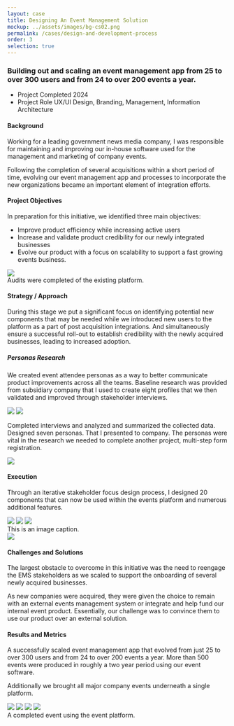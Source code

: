 ```yaml
---
layout: case
title: Designing An Event Management Solution
mockup: ../assets/images/bg-cs02.png
permalink: /cases/design-and-development-process
order: 3
selection: true
---
```


<div class="readingcontainer">
<h3>Building out and scaling an event management app from 25 to over 300 users and from 24 to over 200 events a year.</h3>

<ul class="projectdetails">
	<li>Project Completed <span>2024</span></li>
	<li>Project Role <span>UX/UI Design, Branding, Management, Information Architecture</span></li>
</ul>

<h4>Background</h4>
<p>Working for a leading government news media company,  I was responsible for maintaining and improving our in-house software used for the management and marketing of company events.</p>
	
<p>Following the completion of several acquisitions within a short period of time, evolving our event management app and processes to incorporate the new organizations became an important element of integration efforts.</p>

<h4>Project Objectives</h4>
<p>In preparation for this initiative, we identified three main objectives: </p>

<ul>
<li>Improve product efficiency while increasing active users</li>
<li>Increase and validate product credibility for our newly integrated businesses</li>
<li>Evolve our product with a focus on scalability to support a fast growing events business.</li>
</ul>
	
<img src="../assets/images/cs02-01.png" />

<div class="imgcaption">Audits were completed of the existing platform.</div>

<h4>Strategy / Approach</h4>
<p> During this stage we put a  significant focus on identifying  potential new components that may be needed  while we introduced new users to the platform as a part of post acquisition integrations.  And simultaneously ensure a successful roll-out to establish credibility with the newly acquired businesses, leading to increased adoption.</p>

<div class="callout">
<h5>Personas Research</h5>
<p>We created event attendee personas as a way to better communicate product improvements across all the teams. Baseline research was provided from subsidiary company that I used to create eight profiles that we then validated and improved through stakeholder interviews.</p>
<img src="../assets/images/cs02-23.png" />
<img src="../assets/images/cs02-20.png" />
<p>Completed interviews and analyzed and summarized the collected data. Designed seven personas. That  I presented to company. The personas were vital in the research we needed to complete another project, multi-step form registration.</p>

<img src="../assets/images/cs02-22.png" />
</div>

<h4>Execution</h4>
<p>Through an iterative stakeholder focus design process, I designed 20 components that can now be used within the events platform and numerous additional features.</p>

<img src="../assets/images/cs02-04.png" />

<img src="../assets/images/cs02-18.jpeg" />
<img src="../assets/images/cs02-19.png" />
<div class="imgcaption">This is an image caption.</div>


<img src="../assets/images/cs02-03.jpeg" />

<!--
<div class="callout">
	<h4>Event Registration Redesign</h4>
	<h5>Background</h5>
	<p>The ongoing meetings and updates with our stakeholders lead us to investigating new ways to increase user engagement. Specifically, we were asked if we could get more people registered for the events or if they have partially filled out the registration form, could we get some of the information captured. Below you can see the form and note how long it is.</p>
	<img src="../assets/images/cs02-09.png" />
	<h5>Potential Solution</h5>
	<p>Initial discussions were over how long the registration form was and where all the data that was requested on the form went. Were we asking to much from the user? Did we really need all this information? Why did we need this information? I completed a very small questionnaire audit to align the data to one of our end user staff members. Ultimately, I was not able to get our team to reduce the number of items within the form. So, onto option two, convincing them of a multi step form design. This went over very well because it gave all the data stakeholders the data they wanted and potentially gave us the ability to capture different portions of the form by breaking it up into multiple steps. </p>
	<p>I worked through user flows to layout what this new process could look like and pulled an together initial design proposal. Management approved without any push back and we moved on to actually building out designs.</p>
	<img src="../assets/images/cs02-10.png" />
	<h5>Process</h5>
	<p>First, I completed an information analysis on the form elements. The goal was to asses and group the different form elements into groups that would each be a step in the form flow Additionally, I brought in the lead developer on the product to layout any of the constraints that we should be aware of. I would work with the product manager for the EMS product reviewing and iterating the designs until we had something that achieved what we were looking for. Below are the final stages of each grouping.</p>
	<img src="../assets/images/cs02-11.png" />
	<h5>Solution</h5>
	<p>The largest hurdle when designing these forms came from an unexpected but probably to be expected detail that was initially over looked, the privacy policy. We discussed back and forth the different implications of placing the privacy policy on different screens and how the user might interrupt experiencing the policy in unexpected places. We consulted our legal team and that would settle most of disagreement. We would end up having to place the privacy notice on the very first screen.</p>
	<p>I presented the final designs and received approval to continue to handoff to our developers.</p>
	<img src="../assets/images/cs02-12.png" />
	<img src="../assets/images/cs02-13.png" />
	<img src="../assets/images/cs02-14.png" />
</div>
-->

<h4>Challenges and Solutions</h4>
<p>The largest obstacle to overcome in this initiative was the need to reengage the EMS stakeholders as we scaled to support the onboarding of several newly acquired businesses.</p>
	
<p>As new companies were acquired, they were given the choice to remain with an external events management  system or integrate and help fund our internal event product. Essentially, our challenge was to convince them to use our product over an external solution.</p>

<h4>Results and Metrics</h4>
<p>A successfully scaled  event management app that evolved from just 25 to over 300 users and from 24 to over 200 events a year. More than 500 events were produced in roughly a two year period using our event software.</p>
<p>Additionally we brought all major company events underneath a single platform.</p>


<img src="../assets/images/cs02-07.jpeg" />
<img src="../assets/images/cs02-17.jpeg" />
<img src="../assets/images/cs02-15.png" />
<img src="../assets/images/cs02-16.jpeg" />
<div class="imgcaption">A completed event using the event platform.</div>
</div>

